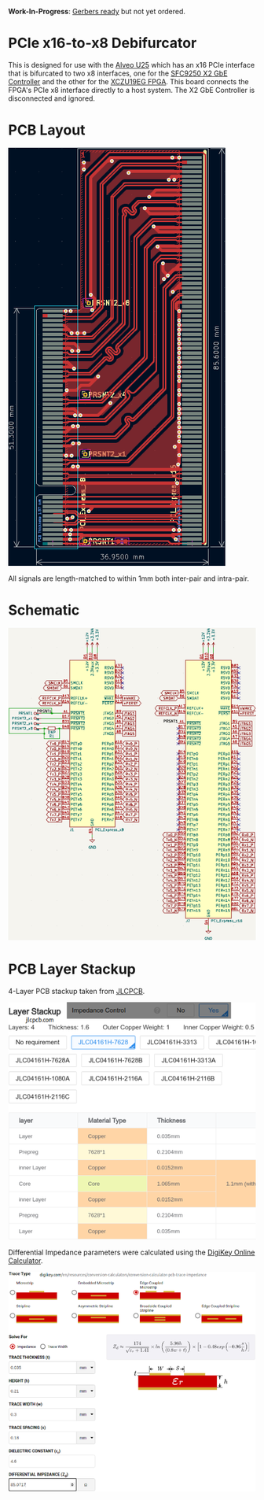 **Work-In-Progress**: [Gerbers ready](https://github.com/mwrnd/PCIe_x16-to-x8_Debifurcator/releases/tag/v0.1-alpha) but not yet ordered.


# PCIe x16-to-x8 Debifurcator

This is designed for use with the [Alveo U25](https://www.xilinx.com/products/boards-and-kits/alveo/u25.html) which has an x16 PCIe interface that is bifurcated to two x8 interfaces, one for the [SFC9250 X2 GbE Controller](https://www.xilinx.com/products/boards-and-kits/x2-series.html) and the other for the [XCZU19EG FPGA](https://www.xilinx.com/products/silicon-devices/soc/zynq-ultrascale-mpsoc.html#eg). This board connects the FPGA's PCIe x8 interface directly to a host system. The X2 GbE Controller is disconnected and ignored.


# PCB Layout

![PCIe x16-to-x8 Debifurcator PCB Layout](img/PCIe_x16-to-x8_Debifurcator_PCB_Layout.png)

All signals are length-matched to within 1mm both inter-pair and intra-pair.


# Schematic

![PCIe x16-to-x8 Debifurcator Schematic](img/PCIe_x16-to-x8_Debifurcator_Schematic.png)


# PCB Layer Stackup

4-Layer PCB stackup taken from [JLCPCB](https://jlcpcb.com/capabilities/pcb-capabilities).

![PCB Layer Stackup](img/Layer_Stackup.png)

Differential Impedance parameters were calculated using the [DigiKey Online Calculator](https://www.digikey.com/en/resources/conversion-calculators/conversion-calculator-pcb-trace-impedance).

![PCB Differential Impedance Calculation](img/PCB_Impedance_0.30mm_0.18mm_on_0.21mm_7628.png)

